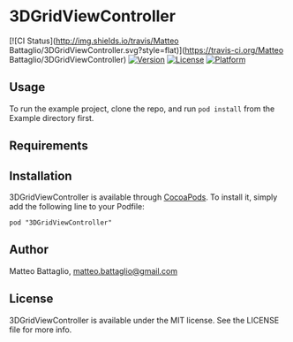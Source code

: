 # 3DGridViewController

[![CI Status](http://img.shields.io/travis/Matteo Battaglio/3DGridViewController.svg?style=flat)](https://travis-ci.org/Matteo Battaglio/3DGridViewController)
[![Version](https://img.shields.io/cocoapods/v/3DGridViewController.svg?style=flat)](http://cocoadocs.org/docsets/3DGridViewController)
[![License](https://img.shields.io/cocoapods/l/3DGridViewController.svg?style=flat)](http://cocoadocs.org/docsets/3DGridViewController)
[![Platform](https://img.shields.io/cocoapods/p/3DGridViewController.svg?style=flat)](http://cocoadocs.org/docsets/3DGridViewController)

## Usage

To run the example project, clone the repo, and run `pod install` from the Example directory first.

## Requirements

## Installation

3DGridViewController is available through [CocoaPods](http://cocoapods.org). To install
it, simply add the following line to your Podfile:

    pod "3DGridViewController"

## Author

Matteo Battaglio, matteo.battaglio@gmail.com

## License

3DGridViewController is available under the MIT license. See the LICENSE file for more info.

